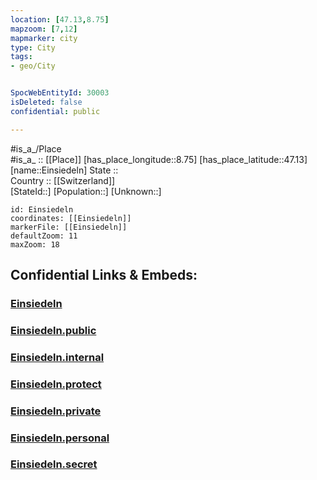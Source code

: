```yaml
---
location: [47.13,8.75] 
mapzoom: [7,12] 
mapmarker: city 
type: City
tags:
- geo/City


SpocWebEntityId: 30003
isDeleted: false
confidential: public

---
```

#is_a_/Place  
#is_a_ :: [[Place]] 
[has_place_longitude::8.75] 
[has_place_latitude::47.13] 
[name::Einsiedeln] 
State ::  
Country :: [[Switzerland]]  
[StateId::] 
[Population::] 
[Unknown::] 


```leaflet
id: Einsiedeln
coordinates: [[Einsiedeln]] 
markerFile: [[Einsiedeln]] 
defaultZoom: 11 
maxZoom: 18
```


## Confidential Links & Embeds: 

### [Einsiedeln](/_Standards/Earth/Continent/Europe/Europe~Central/Switzerland/Switzerland~Cantons/Schwyz,Canton/districts~Schwyz/Einsiedeln/Einsiedeln.md) 

### [Einsiedeln.public](/_public/Earth/Continent/Europe/Europe~Central/Switzerland/Switzerland~Cantons/Schwyz,Canton/districts~Schwyz/Einsiedeln/Einsiedeln.public.md) 

### [Einsiedeln.internal](/_internal/Earth/Continent/Europe/Europe~Central/Switzerland/Switzerland~Cantons/Schwyz,Canton/districts~Schwyz/Einsiedeln/Einsiedeln.internal.md) 

### [Einsiedeln.protect](/_protect/Earth/Continent/Europe/Europe~Central/Switzerland/Switzerland~Cantons/Schwyz,Canton/districts~Schwyz/Einsiedeln/Einsiedeln.protect.md) 

### [Einsiedeln.private](/_private/Earth/Continent/Europe/Europe~Central/Switzerland/Switzerland~Cantons/Schwyz,Canton/districts~Schwyz/Einsiedeln/Einsiedeln.private.md) 

### [Einsiedeln.personal](/_personal/Earth/Continent/Europe/Europe~Central/Switzerland/Switzerland~Cantons/Schwyz,Canton/districts~Schwyz/Einsiedeln/Einsiedeln.personal.md) 

### [Einsiedeln.secret](/_secret/Earth/Continent/Europe/Europe~Central/Switzerland/Switzerland~Cantons/Schwyz,Canton/districts~Schwyz/Einsiedeln/Einsiedeln.secret.md)

